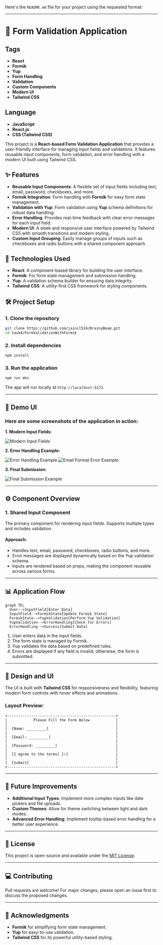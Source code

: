 Here's the `README.md` file for your project using the requested format:

---

# 📁 Form Validation Application

## Tags
- **React**
- **Formik**
- **Yup**
- **Form Handling**
- **Validation**
- **Custom Components**
- **Modern UI**
- **Tailwind CSS**

## Language
- **JavaScript**
- **React.js**
- **CSS (Tailwind CSS)**

This project is a **React-based Form Validation Application** that provides a user-friendly interface for managing input fields and validations. It features reusable input components, form validation, and error handling with a modern UI built using Tailwind CSS.

## ✨ Features

- **Reusable Input Components**: A flexible set of input fields including text, email, password, checkboxes, and more.
- **Formik Integration**: Form handling with **Formik** for easy form state management.
- **Validation with Yup**: Form validation using **Yup** schema definitions for robust data handling.
- **Error Handling**: Provides real-time feedback with clear error messages for each input field.
- **Modern UI**: A sleek and responsive user interface powered by Tailwind CSS with smooth transitions and modern styling.
- **Custom Input Grouping**: Easily manage groups of inputs such as checkboxes and radio buttons with a shared component approach.

## 🚀 Technologies Used

- **React**: A component-based library for building the user interface.
- **Formik**: For form state management and submission handling.
- **Yup**: A validation schema builder for ensuring data integrity.
- **Tailwind CSS**: A utility-first CSS framework for styling components.

## 🛠️ Project Setup

### 1. Clone the repository

```bash
git clone https://github.com/jainil524/BrainyBeam.git
cd task4/FormValidationWithFormik
```

### 2. Install dependencies

```bash
npm install
```

### 3. Run the application

```bash
npm run dev
```

The app will run locally at `http://localhost:5173`.

---

## 📸 Demo UI

### Here are some screenshots of the application in action:

**1. Modern Input Fields:**

![Modern Input Fields](https://github.com/jainil524/BrainyBeam/blob/main/task4/FormValidationWithFormik/public/img/3.png)

**2. Error Handling Example:**

![Error Handling Example](https://github.com/jainil524/BrainyBeam/blob/main/task4/FormValidationWithFormik/public/img/1.png)
![Email Format Error Example](https://github.com/jainil524/BrainyBeam/blob/main/task4/FormValidationWithFormik/public/img/2.png)

**3. Final Submission:**

![Final Submission Example](https://github.com/jainil524/BrainyBeam/blob/main/task4/FormValidationWithFormik/public/img/5.png)

---

## ⚙️ Component Overview

### 1. **Shared Input Component**
The primary component for rendering input fields. Supports multiple types and includes validation.

#### Approach:
- Handles text, email, password, checkboxes, radio buttons, and more.
- Error messages are displayed dynamically based on the Yup validation schema.
- Inputs are rendered based on props, making the component reusable across various forms.
---

## 📊 Application Flow

```mermaid
graph TD;
  User-->InputField[Enter Data]
  InputField-->FormikState[Update Formik State]
  FormikState-->YupValidation[Perform Yup Validation]
  YupValidation-->ErrorHandling[Check for Errors]
  ErrorHandling-->Success[Submit Data]
```

1. User enters data in the input fields.
2. The form state is managed by Formik.
3. Yup validates the data based on predefined rules.
4. Errors are displayed if any field is invalid; otherwise, the form is submitted.

---

## 📐 Design and UI

The UI is built with **Tailwind CSS** for responsiveness and flexibility, featuring modern form controls with hover effects and animations.

### Layout Preview:

```
+--------------------------------------------------+
|            Please Fill the Form Below            |
|                                                  |
|  [Name: _________]                               |
|                                                  |
|  [Email: _________]                              |
|                                                  |
|  [Password: _________]                           |
|                                                  |
|  [I agree to the terms] [✓]                      |
|                                                  |
|  [Submit]                                        |
+--------------------------------------------------+
```

---

## 🧩 Future Improvements

- **Additional Input Types**: Implement more complex inputs like date pickers and file uploads.
- **Custom Themes**: Allow for theme switching between light and dark modes.
- **Advanced Error Handling**: Implement tooltip-based error handling for a better user experience.

---

## 📄 License

This project is open-source and available under the [MIT License](LICENSE).

---

## 💻 Contributing

Pull requests are welcome! For major changes, please open an issue first to discuss the proposed changes.

---

## 🙌 Acknowledgments

- **Formik** for simplifying form state management.
- **Yup** for easy-to-use validation.
- **Tailwind CSS** for its powerful utility-based styling.

